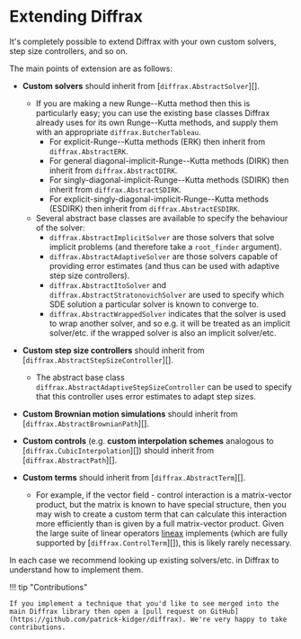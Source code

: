 # Extending Diffrax

It's completely possible to extend Diffrax with your own custom solvers, step size controllers, and so on.

The main points of extension are as follows:

- **Custom solvers** should inherit from [`diffrax.AbstractSolver`][].
    - If you are making a new Runge--Kutta method then this is particularly easy; you can use the existing base classes Diffrax already uses for its own Runge--Kutta methods, and supply them with an appropriate `diffrax.ButcherTableau`.
        - For explicit-Runge--Kutta methods (ERK) then inherit from `diffrax.AbstractERK`.
        - For general diagonal-implicit-Runge--Kutta methods (DIRK) then inherit from `diffrax.AbstractDIRK`.
        - For singly-diagonal-implicit-Runge--Kutta methods (SDIRK) then inherit from `diffrax.AbstractSDIRK`.
        - For explicit-singly-diagonal-implicit-Runge--Kutta methods (ESDIRK) then inherit from `diffrax.AbstractESDIRK`.
    - Several abstract base classes are available to specify the behaviour of the solver:
        - `diffrax.AbstractImplicitSolver` are those solvers that solve implicit problems (and therefore take a `root_finder` argument).
        - `diffrax.AbstractAdaptiveSolver` are those solvers capable of providing error estimates (and thus can be used with adaptive step size controllers).
        - `diffrax.AbstractItoSolver` and `diffrax.AbstractStratonovichSolver` are used to specify which SDE solution a particular solver is known to converge to.
        - `diffrax.AbstractWrappedSolver` indicates that the solver is used to wrap another solver, and so e.g. it will be treated as an implicit solver/etc. if the wrapped solver is also an implicit solver/etc.

- **Custom step size controllers** should inherit from [`diffrax.AbstractStepSizeController`][].
    - The abstract base class `diffrax.AbstractAdaptiveStepSizeController` can be used to specify that this controller uses error estimates to adapt step sizes.

- **Custom Brownian motion simulations** should inherit from [`diffrax.AbstractBrownianPath`][].

- **Custom controls** (e.g. **custom interpolation schemes** analogous to [`diffrax.CubicInterpolation`][]) should inherit from [`diffrax.AbstractPath`][].

- **Custom terms** should inherit from [`diffrax.AbstractTerm`][].
    - For example, if the vector field - control interaction is a matrix-vector product, but the matrix is known to have special structure, then you may wish to create a custom term that can calculate this interaction more efficiently than is given by a full matrix-vector product. Given the large suite of linear operators [lineax](https://docs.kidger.site/lineax/) implements (which are fully supported by [`diffrax.ControlTerm`][]), this is likely rarely necessary.

In each case we recommend looking up existing solvers/etc. in Diffrax to understand how to implement them.

!!! tip "Contributions"

    If you implement a technique that you'd like to see merged into the main Diffrax library then open a [pull request on GitHub](https://github.com/patrick-kidger/diffrax). We're very happy to take contributions.
